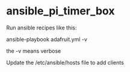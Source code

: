 # ansible_pi_timer_box

Run ansible recipes like this:

ansible-playbook adafruit.yml -v

the -v means verbose

Update the /etc/ansible/hosts file to add clients
